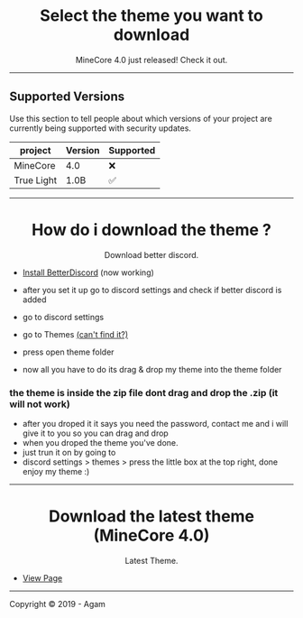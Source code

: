 <h1 align="center">Select the theme you want to download</h1>
<p align="center">MineCore 4.0 just released! Check it out.</p>

---
## Supported Versions

Use this section to tell people about which versions of your project are
currently being supported with security updates.


|  project    | Version | Supported          |
| ----------- | ------- | ------------------ |
| MineCore    |  4.0    | :x:                |
| True Light  |  1.0B   | :white_check_mark: |

---
<h1 align="center">How do i download the theme ?</h1>
<p align="center">Download better discord.</p>

- [Install BetterDiscord](https://github.com/rauenzi/BetterDiscordApp/releases/download/v1.0.0/BandagedBD_Windows.exe) (now working)

- after you set it up go to discord settings and check if better discord is added 
- go to discord settings 
- go to Themes [(can't find it?)](https://youtu.be/48Zh3h_SD-o)
- press open theme folder
- now all you have to do its drag & drop my theme into the theme folder
### the theme is inside the zip file dont drag and drop the .zip (it will not work)
- after you droped it it says you need the password, contact me and i will give it to you so you can drag and drop
- when you droped the theme you've done.
- just trun it on by going to
- discord settings > themes > press the little box at the top right, done enjoy my theme :) 

---
<h1 align="center">Download the latest theme (MineCore 4.0)</h1>
<p align="center">Latest Theme.</p>

- [View Page](https://github.com/agamsol/download/tree/master/MineCore4.0)

---
Copyright © 2019 - Agam

